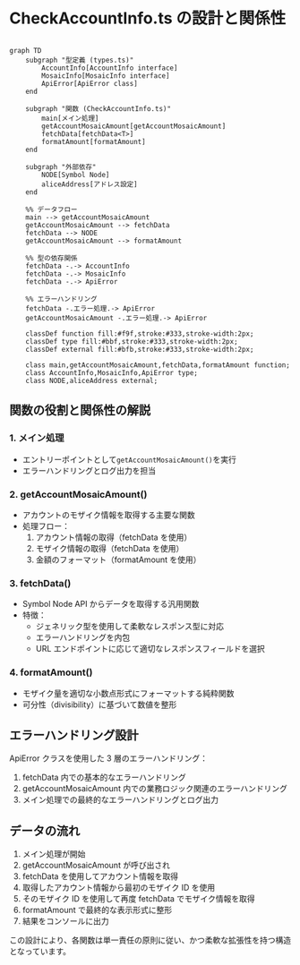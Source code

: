 # CheckAccountInfo.ts の設計と関係性

```mermaid

graph TD
    subgraph "型定義 (types.ts)"
        AccountInfo[AccountInfo interface]
        MosaicInfo[MosaicInfo interface]
        ApiError[ApiError class]
    end

    subgraph "関数 (CheckAccountInfo.ts)"
        main[メイン処理]
        getAccountMosaicAmount[getAccountMosaicAmount]
        fetchData[fetchData<T>]
        formatAmount[formatAmount]
    end

    subgraph "外部依存"
        NODE[Symbol Node]
        aliceAddress[アドレス設定]
    end

    %% データフロー
    main --> getAccountMosaicAmount
    getAccountMosaicAmount --> fetchData
    fetchData --> NODE
    getAccountMosaicAmount --> formatAmount

    %% 型の依存関係
    fetchData -.-> AccountInfo
    fetchData -.-> MosaicInfo
    fetchData -.-> ApiError

    %% エラーハンドリング
    fetchData -.エラー処理.-> ApiError
    getAccountMosaicAmount -.エラー処理.-> ApiError

    classDef function fill:#f9f,stroke:#333,stroke-width:2px;
    classDef type fill:#bbf,stroke:#333,stroke-width:2px;
    classDef external fill:#bfb,stroke:#333,stroke-width:2px;

    class main,getAccountMosaicAmount,fetchData,formatAmount function;
    class AccountInfo,MosaicInfo,ApiError type;
    class NODE,aliceAddress external;
```

## 関数の役割と関係性の解説

### 1. メイン処理

- エントリーポイントとして`getAccountMosaicAmount()`を実行
- エラーハンドリングとログ出力を担当

### 2. getAccountMosaicAmount()

- アカウントのモザイク情報を取得する主要な関数
- 処理フロー：
  1. アカウント情報の取得（fetchData を使用）
  2. モザイク情報の取得（fetchData を使用）
  3. 金額のフォーマット（formatAmount を使用）

### 3. fetchData<T>()

- Symbol Node API からデータを取得する汎用関数
- 特徴：
  - ジェネリック型を使用して柔軟なレスポンス型に対応
  - エラーハンドリングを内包
  - URL エンドポイントに応じて適切なレスポンスフィールドを選択

### 4. formatAmount()

- モザイク量を適切な小数点形式にフォーマットする純粋関数
- 可分性（divisibility）に基づいて数値を整形

## エラーハンドリング設計

ApiError クラスを使用した 3 層のエラーハンドリング：

1. fetchData 内での基本的なエラーハンドリング
2. getAccountMosaicAmount 内での業務ロジック関連のエラーハンドリング
3. メイン処理での最終的なエラーハンドリングとログ出力

## データの流れ

1. メイン処理が開始
2. getAccountMosaicAmount が呼び出され
3. fetchData を使用してアカウント情報を取得
4. 取得したアカウント情報から最初のモザイク ID を使用
5. そのモザイク ID を使用して再度 fetchData でモザイク情報を取得
6. formatAmount で最終的な表示形式に整形
7. 結果をコンソールに出力

この設計により、各関数は単一責任の原則に従い、かつ柔軟な拡張性を持つ構造となっています。
